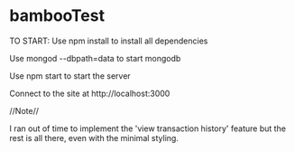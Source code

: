 # bambooTest

TO START: 
Use npm install to install all dependencies

Use mongod --dbpath=data to start mongodb

Use npm start to start the server

Connect to the site at http://localhost:3000


//Note//

I ran out of time to implement the 'view transaction history' feature but the rest is all there, even with the minimal styling.

